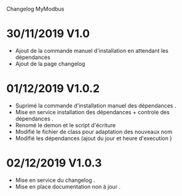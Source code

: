 
Changelog MyModbus 


# 30/11/2019  V1.0

- Ajout de la commande manuel d'installation en attendant les dépendances
- Ajout de la page changelog 

# 01/12/2019 V1.0.2

- Suprimé la commande d'installation manuel des dépendances .
- Mise en service installation des dépendances + controle des dépendances . 
- Renomé le demon et le script d'écriture 
- Modifié le fichier de class pour adaptation des nouveaux nom
- Modifié les dépendances (ajout du jour et heure d'execution ) 

# 02/12/2019 V1.0.3 

- Mise en service du changelog .
- Mise en place documentation non à jour . 
